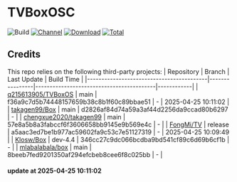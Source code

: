 # TVBoxOSC

![Build](https://shields.io/github/actions/workflow/status/o0HalfLife0o/TVBoxOSC/test.yml?branch=master&logo=github&label=Build)
[![Channel](https://img.shields.io/badge/Follow-Telegram-blue.svg?logo=telegram)](https://t.me/TVBoxOSC)
[![Download](https://img.shields.io/github/v/release/o0HalfLife0o/TVBoxOSC?color=orange&logoColor=orange&label=Download&logo=DocuSign)](https://github.com/o0HalfLife0o/TVBoxOSC/releases/latest) 
[![Total](https://shields.io/github/downloads/o0HalfLife0o/TVBoxOSC/total?logo=Bookmeter&label=Counts&logoColor=yellow&color=yellow)](https://github.com/o0HalfLife0o/TVBoxOSC/releases)

## Credits
This repo relies on the following third-party projects:
| Repository                               | Branch         | Last Update                              | Build Time |
|------------------------------------------|----------------|------------------------------------------|------------|
| [q215613905/TVBoxOS](https://github.com/q215613905/TVBoxOS) | main           | f36a9c7d5b74448157659b38c8b1f60c89bbae51 | - | 2025-04-25 10:11:02 |
| [takagen99/Box](https://github.com/takagen99/Box)         | main           | d2826af84d74a59a3af44d2256da9ccad80b6297 | - |
| [chengxue2020/takagen99](https://github.com/chengxue2020/takagen99) | main           | 57e8a5b8a3fabccf6f3606658bb9145e9b569e4c | - |
| [FongMi/TV](https://github.com/FongMi/TV)               | release        | a5aac3ed7be1b977ac59602fa9c53c7e51127319 | - | 2025-04-25 10:09:49 |
| [Klosw/Box](https://github.com/Klosw/Box)               | dev-4.4        | 346cc27c9dc066bcdba9bd541cf89c6d69b6cf1b | - |
| [mlabalabala/box](https://github.com/mlabalabala/box)    | main           | 8beeb7fed9201350af294efcbeb8cee6f8c025bb | - |

#### update at 2025-04-25 10:11:02
